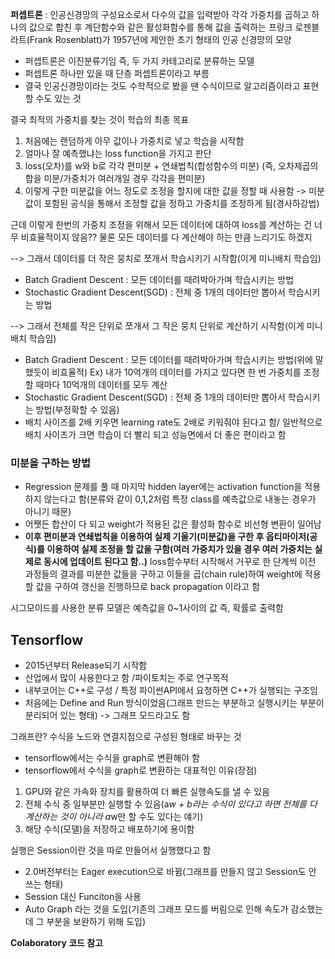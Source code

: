 
**퍼셉트론** : 인공신경망의 구성요소로서 다수의 값을 입력받아 각각 가중치를 곱하고 하나의 값으로 합친 후 계단함수와 같은 활성화함수를 통해 값을 출력하는 프랑크 로젠블라트(Frank Rosenblatt)가 1957년에 제안한 초기 형태의 인공 신경망의 모양
- 퍼셉트론은 이진분류기임 즉, 두 가지 카테고리로 분류하는 모델
- 퍼셉트론 하나만 있을 때 단층 퍼셉트론이라고 부름
- 결국 인공신경망이라는 것도 수학적으로 봤을 땐 수식이므로 알고리즘이라고 표현할 수도 있는 것

결국 최적의 가중치를 찾는 것이 학습의 최종 목표
1. 처음에는 랜덤하게 아무 값이나 가중치로 넣고 학습을 시작함
2. 얼마나 잘 예측했냐는 loss function을 가지고 판단
3. loss(오차)를 w와 b로 각각 편미분 + 연쇄법칙(합성함수의 미분)
(즉, 오차제곱의 합을 미분/가중치가 여러개일 경우 각각을 편미분)
4. 이렇게 구한 미분값을 어느 정도로 조정을 할지에 대한 값을 정할 때 사용함 -> 미분값이 포함된 공식을 통해서 조정할 값을 정하고 가중치를 조정하게 됨(경사하강법)

근데 이렇게 한번의 가중치 조정을 위해서 모든 데이터에 대하여 loss를 계산하는 건 너무 비효율적이지 않음?? 물론 모든 데이터를 다 계산해야 하는 만큼 느리기도 하겠지

--> 그래서 데이터를 더 작은 뭉치로 쪼개서 학습시키기 시작함(이게 미니배치 학습임)
- Batch Gradient Descent : 모든 데이터를 때려박아가며 학습시키는 방법
- Stochastic Gradient Descent(SGD) : 전체 중 1개의 데이터만 뽑아서 학습시키는 방법

--> 그래서 전체를 작은 단위로 쪼개서 그 작은 뭉치 단위로 계산하기 시작함(이게 미니배치 학습임)

- Batch Gradient Descent : 모든 데이터를 때려박아가며 학습시키는 방법(위에 말했듯이 비효율적)
Ex) 내가 10억개의 데이터를 가지고 있다면 한 번 가중치를 조정할 때마다 10억개의 데이터를 모두 계산
- Stochastic Gradient Descent(SGD) : 전체 중 1개의 데이터만 뽑아서 학습시키는 방법(부정확할 수 있음)
- 배치 사이즈를 2배 키우면 learning rate도 2배로 키워줘야 된다고 함/ 일반적으로 배치 사이즈가 크면 학습이 더 빨리 되고 성능면에서 더 좋은 편이라고 함


### 미분을 구하는 방법
- Regression 문제를 풀 때 마지막 hidden layer에는 activation function을 적용하지 않는다고 함(분류와 같이 0,1,2처럼 특정 class를 예측값으로 내놓는 경우가 아니기 때문)
- 어쨋든 합산이 다 되고 weight가 적용된 값은 활성화 함수로 비선형 변환이 일어남
- **이후 편미분과 연쇄법칙을 이용하여 실제 기울기(미분값)을 구한 후 옵티마이저(공식)를 이용하여 실제 조정을 할 값을 구함(여러 가중치가 있을 경우 여러 가중치는 실제로 동시에 업데이트 된다고 함..)**
loss함수부터 시작해서 거꾸로 한 단계씩 이전 과정들의 결과를 미분한 값들을 구하고 이들을 곱(chain rule)하여 weight에 적용할 값을 구하여 갱신을 진행하므로 back propagation 이라고 함

시그모이드를 사용한 분류 모델은 예측값을 0~1사이의 값 즉, 확률로 출력함
## Tensorflow

- 2015년부터 Release되기 시작함
- 산업에서 많이 사용한다고 함 /파이토치는 주로 연구목적
- 내부코어는 C++로 구성 / 특정 파이썬API에서 요청하면 C++가 실행되는 구조임
- 처음에는 Define and Run 방식이었음(그래프 만드는 부분하고 실행시키는 부분이 분리되어 있는 형태) -> 그래프 모드라고도 함

그래프란? 수식을 노드와 연결지점으로 구성된 형태로 바꾸는 것
- tensorflow에서는 수식을 graph로 변환해야 함
- tensorflow에서 수식을 graph로 변환하는 대표적인 이유(장점)
1. GPU와 같은 가속화 장치를 활용하여 더 빠른 실행속도를 낼 수 있음
2. 전체 수식 중 일부분만 실행할 수 있음(a*w + b라는 수식이 있다고 하면 전체를 다 계산하는 것이 아니라 a*w만 할 수도 있다는 얘기)
3. 해당 수식(모델)을 저장하고 배포하기에 용이함

실행은 Session이란 것을 따로 만들어서 실행했다고 함

- 2.0버전부터는 Eager execution으로 바뀜(그래프를 만들지 않고 Session도 안 쓰는 형태)
- Session 대신 Funciton을 사용
- Auto Graph 라는 것을 도입(기존의 그래프 모드를 버림으로 인해 속도가 감소했는데 그 부분을 보완하기 위해 도입)

**Colaboratory 코드 참고**


